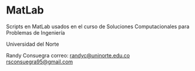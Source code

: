 # MatLab
Scripts en MatLab usados en el curso de Soluciones Computacionales para Problemas de Ingeniería

Universidad del Norte

Randy Consuegra
correo: randyc@uninorte.edu.co
        rsconsuegra95@gmail.com


